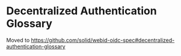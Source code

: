 # Decentralized Authentication Glossary

Moved to https://github.com/solid/webid-oidc-spec#decentralized-authentication-glossary
